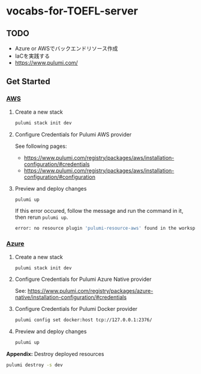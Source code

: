 # vocabs-for-TOEFL-server
## TODO
- Azure or AWSでバックエンドリソース作成
- IaCを実践する
- https://www.pulumi.com/

## Get Started
### <u>**AWS**</u>
1. Create a new stack
    ```bash
    pulumi stack init dev
    ```

2. Configure Credentials for Pulumi AWS provider

    See following pages:  
    - https://www.pulumi.com/registry/packages/aws/installation-configuration/#credentials  
    - https://www.pulumi.com/registry/packages/aws/installation-configuration/#configuration

3. Preview and deploy changes
    ```bash
    pulumi up
    ```
    If this error occured, follow the message and run the command in it, then rerun `pulumi up`.
    ```bash
    error: no resource plugin 'pulumi-resource-aws' found in the workspace at version v5.4.0 or on your $PATH, install the plugin using `pulumi plugin install resource aws v5.4.0`
    ```
### <u>**Azure**</u>
1. Create a new stack
    ```bash
    pulumi stack init dev
    ```

2. Configure Credentials for Pulumi Azure Native provider

    See: https://www.pulumi.com/registry/packages/azure-native/installation-configuration/#credentials

3. Configure Credentials for Pulumi Docker provider
    ```bash
    pulumi config set docker:host tcp://127.0.0.1:2376/
    ```

4. Preview and deploy changes
    ```bash
    pulumi up
    ```

**Appendix:** Destroy deployed resources
```bash
pulumi destroy -s dev
```
